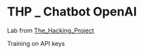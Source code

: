 # THP _ Chatbot OpenAI

Lab from [The_Hacking_Project](https://www.thehackingproject.org/?locale=fr)

Training on API keys
